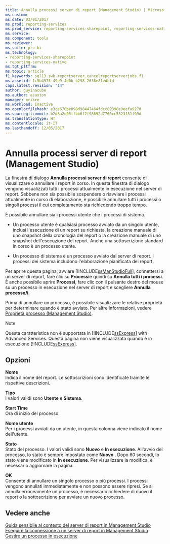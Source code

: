 ```yaml
---
title: Annulla processi server di report (Management Studio) | Microsoft Docs
ms.custom: 
ms.date: 03/01/2017
ms.prod: reporting-services
ms.prod_service: reporting-services-sharepoint, reporting-services-native
ms.service: 
ms.component: tools
ms.reviewer: 
ms.suite: pro-bi
ms.technology:
- reporting-services-sharepoint
- reporting-services-native
ms.tgt_pltfrm: 
ms.topic: article
f1_keywords: sql13.swb.reportserver.cancelreportserverjobs.f1
ms.assetid: 1c5b4975-49e9-4d0b-b298-2638e81edbfd
caps.latest.revision: "14"
author: guyinacube
ms.author: asaxton
manager: erikre
ms.workload: Inactive
ms.openlocfilehash: e3ce670be898d98447464fdcc89390e9eefa927d
ms.sourcegitcommit: b2d8a2d95ffbb6f2f98692d7760cc5523151f99d
ms.translationtype: HT
ms.contentlocale: it-IT
ms.lasthandoff: 12/05/2017
---
```

# <a name="cancel-report-server-jobs-management-studio"></a>Annulla processi server di report (Management Studio)
  La finestra di dialogo **Annulla processi server di report** consente di visualizzare o annullare i report in corso. In questa finestra di dialogo vengono visualizzati tutti i processi attualmente in esecuzione nel server di report. Sebbene non sia possibile sospendere o riavviare i processi attualmente in corso di elaborazione, è possibile annullare tutti i processi o singoli processi il cui completamento sta richiedendo troppo tempo.  
  
 È possibile annullare sia i processi utente che i processi di sistema.  
  
-   Un processo utente è qualsiasi processo avviato da un singolo utente, inclusi l'esecuzione di un report su richiesta, la creazione manuale di uno snapshot della cronologia del report o la creazione manuale di uno snapshot dell'esecuzione del report. Anche una sottoscrizione standard in corso è un processo utente.  
  
-   Un processo di sistema è un processo avviato dal server di report. I processi dei sistema includono l'elaborazione pianificata dei report.  
  
 Per aprire questa pagina, avviare [!INCLUDE[ssManStudioFull](../../includes/ssmanstudiofull-md.md)], connettersi a un server di report, fare clic su **Processi**e quindi su **Annulla tutti i processi**. È anche possibile aprire **Processi**, fare clic con il pulsante destro del mouse su un processo in esecuzione nel server di report e scegliere **Annulla processo/i**.  
  
 Prima di annullare un processo, è possibile visualizzare le relative proprietà per determinare quando è stato avviato. Per altre informazioni, vedere [Proprietà processo &#40;Management Studio&#41;](../../reporting-services/tools/job-properties-management-studio.md).  
  
> [!NOTE]  
>  Questa caratteristica non è supportata in [!INCLUDE[ssExpress](../../includes/ssexpress-md.md)] with Advanced Services. Questa pagina non viene visualizzata quando è in esecuzione [!INCLUDE[ssExpress](../../includes/ssexpress-md.md)].  
  
## <a name="options"></a>Opzioni  
 **Nome**  
 Indica il nome del report. Le sottoscrizioni sono identificate tramite le rispettive descrizioni.  
  
 **Tipo**  
 I valori validi sono **Utente** e **Sistema**.  
  
 **Start Time**  
 Ora di inizio del processo.  
  
 **Nome utente**  
 Per i processi avviati da un utente, in questa colonna viene indicato il nome dell'utente.  
  
 **Stato**  
 Stato del processo. I valori validi sono **Nuovo** e **In esecuzione**. All'avvio del processo, lo stato è sempre impostato come **Nuovo** . Dopo 60 secondi, lo stato viene modificato in **In esecuzione**. Per visualizzare la modifica, è necessario aggiornare la pagina.  
  
 **OK**  
 Consente di annullare un singolo processo o più processi. I processi vengono annullati immediatamente e non possono essere ripresi. Se si annulla erroneamente un processo, è necessario richiedere di nuovo il report o la sottoscrizione per avviare un nuovo processo.  
  
## <a name="see-also"></a>Vedere anche  
 [Guida sensibile al contesto del server di report in Management Studio](../../reporting-services/tools/report-server-in-management-studio-f1-help.md)   
 [Eseguire la connessione a un server di report in Management Studio](../../reporting-services/tools/connect-to-a-report-server-in-management-studio.md)   
 [Gestire un processo in esecuzione](../../reporting-services/subscriptions/manage-a-running-process.md)  
  
  

